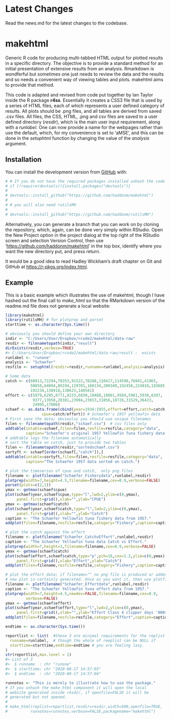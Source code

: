 
<!-- README.md is generated from README.Rmd. Please edit that file -->

# Latest Changes

Read the news.md for the latest changes to the codebase.

# makehtml

<!-- badges: start -->

<!-- badges: end -->

Generic R code for producing multi-tabbed HTML output for plotted
results in a specific directory. The objective is to provide a standard
method for an initial presentation of extensive results from an
analysis. Rmarkdown is wondferful but sometimes one just needs to review
the data and the results and so needs a convenient way of viewing tables
and plots. makehtml aims to provide that method.

This code is adapted and revised from code put together by Ian Taylor
inside the R package **r4ss**. Essentially it creates a CSS3 file that
is used by a series of HTML files, each of which represents a user
defined category of results. All plots should be .png files, and all
tables are derived from saved .csv files. All files, the CSS, HTML, .png
and csv files are saved to a user defined directory (*resdir*), which is
the main user input requirement, along with a *runlabel*. One can now
provide a name for the webpages rather than use the default, which, for
my convenience is set to ‘aMSE’, and this can be done in the *setuphtml*
function by changing the value of the *analysis* argument.

## Installation

You can install the development version from
[GitHub](https://github.com/haddonm/aMSE) with:

``` r
# # If you do not have the required packages installed unhash the code in this block and run it
# if (!require(devtools)){install.packages("devtools")} 
# 
# devtools::install_github("https://github.com/haddonm/makehtml")
# 
# # you will also need rutilsMH
# 
# devtools::install_github("https://github.com/haddonm/rutilsMH")
```

Alternatively, you can generate a branch that you can work on by cloning
the repository, which, again, can be done very simply within RStudio.
Open the New Project option in the project dialog at the top right of
the RStudio screen and selection Version Control, then use
‘<https://github.com/haddonm/makehtml>’ in the top box, identify where
you want the new directory put, and press return.

It would be a good idea to read Hadley Wickham’s draft chapter on Git
and GitHub at <https://r-pkgs.org/index.html>.

## Example

This is a basic example which illustrates the use of makehtml, though I
have hashed out the final call to *make\_html* so that the RMarkdown
version of the readme.md file does not generate a local website:

``` r
library(makehtml)
library(rutilsMH) # for plotprep and parset
starttime <- as.character(Sys.time())

# obviously you should define your own directory
indir <- "C:/Users/User/Dropbox/rcode2/makehtml/data-raw" 
resdir <- filenametopath(indir,"result")
dirExists(resdir,verbose=TRUE)
#> C:/Users/User/Dropbox/rcode2/makehtml/data-raw/result :  exists
runlabel <- "runone"
analysis <- "Schaefer"
resfile <- setuphtml(resdir=resdir,runname=runlabel,analysis=analysis)

# Some data
catch <- c(60913,72294,78353,91522,78288,110417,114590,76841,41965,
           50058,64094,89194,129701,160134,200340,192458,224810,183685,
           192234,138918,138623,140581)
effort <- c(5879,6295,6771,8233,6830,10488,10801,9584,5961,5930,6397,
            9377,13958,20381,23984,23013,31856,18726,31529,36423,
            24995,17806)
schaef <- as.data.frame(cbind(year=1934:1955,effort=effort,catch=catch,
                cpue=catch/effort)) # Schaefer's 1957 yellowfin data
# First save the data; obvioulsy you should use unique filenames
filen <- filenametopath(resdir,"schaef.csv")  # csv files only
addtable(intable=schaef,filen=filen,resfile=resfile,category="data",
         caption="Schaefer's original 1957 Yellowfin Tuna fishery data.")
# addtable logs the filename automatically
# sort the table on catch, just to provide two tables
filen <- filenametopath(resdir,"sortedschaef.csv")
sortyft <- schaef[order(schaef[,"catch"]),]
addtable(intable=sortyft,filen=filen,resfile=resfile,category="data",
         caption="The Schaefer 1957 data sorted on catch.")

# plot the timeseries of cpue and catch,  only png files
filename <- plotfilename("Schaefer_Fisherydata",runlabel,resdir)
plotprep(width=7,height=4.5,filename=filename,cex=0.9,verbose=FALSE)
parset(plots=c(2,1))
ymax <- getmax(schaef$cpue)
plot(schaef$year,schaef$cpue,type="l",lwd=2,ylim=c(0,ymax),
     panel.first=grid(),xlab="",ylab="CPUE")
ymax <- getmax(schaef$catch)
plot(schaef$year,schaef$catch,type="l",lwd=2,ylim=c(0,ymax),
     panel.first=grid(),xlab="",ylab="Catch")
caption <- "The Schaefer Yellowfin tuna fishery data from 1957."
addplot(filen=filename,resfile=resfile,category="Fishery",caption=caption)  

# plot the catch against the effort
filename <- plotfilename("Schaefer_CatchvEffort",runlabel,resdir)
caption <- "The Schaefer Yellowfin tuna data Catch vs Effort."
plotprep(width=7,height=3,filename=filename,cex=0.9,verbose=FALSE)
ymax <- getmax(schaef$catch)
plot(schaef$effort,schaef$catch,type="p",pch=16,cex=1.2,ylim=c(0,ymax),
     panel.first=grid(),xlab="Effort",ylab="Catch")
addplot(filen=filename,resfile=resfile,category="Fishery",caption=caption)  

# plot the effort data; if filename="" no png file is produced or added, but a
# new plot is certainly generated. Once as you want it, then use plotfilename.
filename <- plotfilename("Schaefer_Effortdata",runlabel,resdir)
caption <- "The Schaefer Yellowfin tuna effort data from 1957."
plotprep(width=7,height=4.5,newdev=FALSE,filename=filename,cex=0.9,
         verbose=FALSE)
ymax <- getmax(schaef$effort)
plot(schaef$year,schaef$effort,type="l",lwd=2,ylim=c(0,ymax),
     panel.first=grid(),xlab="",ylab="Effort Class 4 clipper days '000s")
addplot(filen=filename,resfile=resfile,category="Effort",caption=caption)  

endtime <- as.character(Sys.time())

reportlist <- list(  #these 3 are minimal requirements for the replist
  runname=runlabel,  # though the whole of reeplist can be NULL if 
  starttime=starttime,endtime=endtime # you are feeling lazy.
)
str(reportlist,max.level = 1)
#> List of 3
#>  $ runname  : chr "runone"
#>  $ starttime: chr "2020-08-17 14:57:03"
#>  $ endtime  : chr "2020-08-17 14:57:04"

runnotes <- "This is merely to illustrate how to use the package."
# If you unhash the make_html component it will open the local 
# website generated inside resdir, if openfile=FALSE it will be 
# generated but not opened.
#
# make_html(replist=reportlist,resdir=resdir,width=500,openfile=TRUE,
#          runnotes=runnotes,verbose=FALSE,packagename="makehtml")
```

